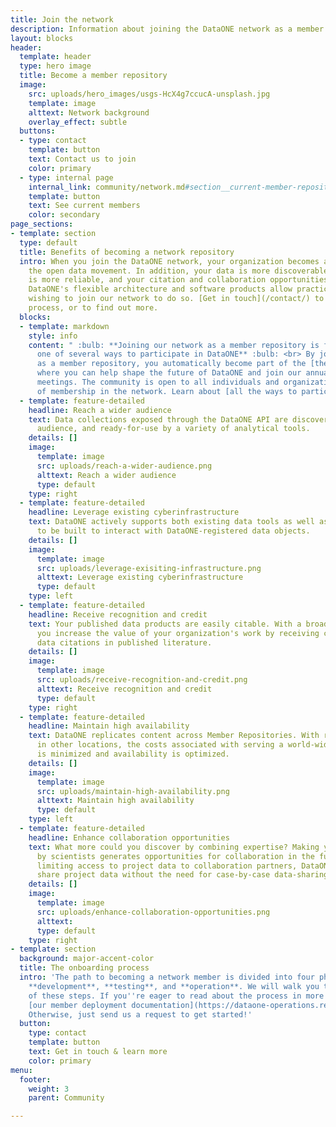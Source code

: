 ```yaml
---
title: Join the network
description: Information about joining the DataONE network as a member repository
layout: blocks
header:
  template: header
  type: hero image
  title: Become a member repository
  image:
    src: uploads/hero_images/usgs-HcX4g7ccucA-unsplash.jpg
    template: image
    alttext: Network background
    overlay_effect: subtle
  buttons:
  - type: contact
    template: button
    text: Contact us to join
    color: primary
  - type: internal page
    internal_link: community/network.md#section__current-member-repositories
    template: button
    text: See current members
    color: secondary
page_sections:
- template: section
  type: default
  title: Benefits of becoming a network repository
  intro: When you join the DataONE network, your organization becomes a leader in
    the open data movement. In addition, your data is more discoverable, your infrastructure
    is more reliable, and your citation and collaboration opportunities are bolstered.
    DataONE's flexible architecture and software products allow practically any organization
    wishing to join our network to do so. [Get in touch](/contact/) to start the onboarding
    process, or to find out more.
  blocks:
  - template: markdown
    style: info
    content: " :bulb: **Joining our network as a member repository is free, and just
      one of several ways to participate in DataONE** :bulb: <br> By joining the network
      as a member repository, you automatically become part of the [the DataONE Community](/meetings/),
      where you can help shape the future of DataONE and join our annual community
      meetings. The community is open to all individuals and organizations, regardless
      of membership in the network. Learn about [all the ways to participate](/participate/)."
  - template: feature-detailed
    headline: Reach a wider audience
    text: Data collections exposed through the DataONE API are discoverable by a wider
      audience, and ready-for-use by a variety of analytical tools.
    details: []
    image:
      template: image
      src: uploads/reach-a-wider-audience.png
      alttext: Reach a wider audience
      type: default
    type: right
  - template: feature-detailed
    headline: Leverage existing cyberinfrastructure
    text: DataONE actively supports both existing data tools as well as new tools
      to be built to interact with DataONE-registered data objects.
    details: []
    image:
      template: image
      src: uploads/leverage-exisiting-infrastructure.png
      alttext: Leverage existing cyberinfrastructure
      type: default
    type: left
  - template: feature-detailed
    headline: Receive recognition and credit
    text: Your published data products are easily citable. With a broadened exposure,
      you increase the value of your organization's work by receiving credit through
      data citations in published literature.
    details: []
    image:
      template: image
      src: uploads/receive-recognition-and-credit.png
      alttext: Receive recognition and credit
      type: default
    type: right
  - template: feature-detailed
    headline: Maintain high availability
    text: DataONE replicates content across Member Repositories. With replicas available
      in other locations, the costs associated with serving a world-wide community
      is minimized and availability is optimized.
    details: []
    image:
      template: image
      src: uploads/maintain-high-availability.png
      alttext: Maintain high availability
      type: default
    type: left
  - template: feature-detailed
    headline: Enhance collaboration opportunities
    text: What more could you discover by combining expertise? Making your work discoverable
      by scientists generates opportunities for collaboration in the future. By simply
      limiting access to project data to collaboration partners, DataONE members can
      share project data without the need for case-by-case data-sharing arrangements.
    details: []
    image:
      template: image
      src: uploads/enhance-collaboration-opportunities.png
      alttext:
      type: default
    type: right
- template: section
  background: major-accent-color
  title: The onboarding process
  intro: 'The path to becoming a network member is divided into four phases: **planning**,
    **development**, **testing**, and **operation**. We will walk you through each
    of these steps. If you''re eager to read about the process in more detail, see
    [our member deployment documentation](https://dataone-operations.readthedocs.io/en/latest/MN/deployment/mn_checklist.html).
    Otherwise, just send us a request to get started!'
  button:
    type: contact
    template: button
    text: Get in touch & learn more
    color: primary
menu:
  footer:
    weight: 3
    parent: Community

---
```

